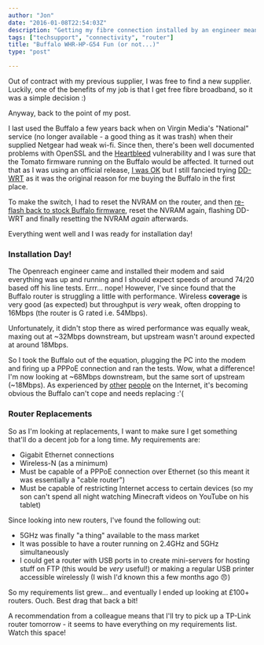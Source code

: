```yaml
---
author: "Jon"
date: "2016-01-08T22:54:03Z"
description: "Getting my fibre connection installed by an engineer meant I needed an ethernet router that supported PPPoE. 'Great!' I thought, as it meant I could dust off my trusty Buffalo router..."
tags: ["techsupport", "connectivity", "router"]
title: "Buffalo WHR-HP-G54 Fun (or not...)"
type: "post"

---
```

Out of contract with my previous supplier, I was free to find a new supplier. Luckily, one of the benefits of my job is that I get free fibre broadband, so it was a simple decision :)

Anyway, back to the point of my post.

I last used the Buffalo a few years back when on Virgin Media's "National" service (no longer available - a good thing as it was trash) when their supplied Netgear had weak wi-fi. Since then, there's been well documented problems with OpenSSL and the [Heartbleed](http://heartbleed.com) vulnerability and I was sure that the Tomato firmware running on the Buffalo would be affected. It turned out that as I was using an official release, [I was OK](http://wisercoder.com/router-affected-heartbleed-bug) but I still fancied trying [DD-WRT](http://www.dd-wrt.com) as it was the original reason for me buying the Buffalo in the first place.

To make the switch, I had to reset the NVRAM on the router, and then [re-flash back to stock Buffalo firmware](http://www.dd-wrt.com/phpBB2/viewtopic.php?t=71220), reset the NVRAM again, flashing DD-WRT and finally resetting the NVRAM *again* afterwards.

Everything went well and I was ready for installation day!

### Installation Day!
The Openreach engineer came and installed their modem and said everything was up and running and I should expect speeds of around 74/20 based off his line tests. Errr... nope! However, I've since found that the Buffalo router is struggling a little with performance. Wireless **coverage** is very good (as expected) but throughput is *very* weak, often dropping to 16Mbps (the router is G rated i.e. 54Mbps).

Unfortunately, it didn't stop there as wired performance was equally weak, maxing out at ~32Mbps downstream, but upstream wasn't around expected at around 18Mbps.

So I took the Buffalo out of the equation, plugging the PC into the modem and firing up a PPPoE connection and ran the tests. Wow, what a difference! I'm now looking at ~68Mbps downstream, but the same sort of upstream (~18Mbps). As experienced by [other](http://www.dd-wrt.com/phpBB2/viewtopic.php?t=28049) [people](http://www.linksysinfo.org/index.php?threads/whr-hp-g54-deadly-slow-and-weak.69741) on the Internet, it's becoming obvious the Buffalo can't cope and needs replacing :'(

### Router Replacements

So as I'm looking at replacements, I want to make sure I get something that'll do a decent job for a long time. My requirements are:

* Gigabit Ethernet connections
* Wireless-N (as a minimum)
* Must be capable of a PPPoE connection over Ethernet (so this meant it was essentially a "cable router")
* Must be capable of restricting Internet access to certain devices (so my son can't spend all night watching Minecraft videos on YouTube on his tablet)

Since looking into new routers, I've found the following out:

* 5GHz was finally "a thing" available to the mass market
* It was possible to have a router running on 2.4GHz and 5GHz simultaneously
* I could get a router with USB ports in to create mini-servers for hosting stuff on FTP (this would be *very* useful!) or making a regular USB printer accessible wirelessly (I wish I'd known this a few months ago :angry:)

So my requirements list grew... and eventually I ended up looking at £100+ routers. Ouch. Best drag that back a bit!

A recommendation from a colleague means that I'll try to pick up a TP-Link router tomorrow - it seems to have everything on my requirements list. Watch this space!

